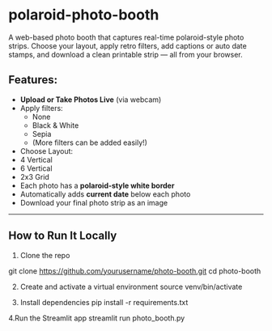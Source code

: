 # polaroid-photo-booth
A web-based photo booth that captures real-time polaroid-style photo strips. Choose your layout, apply retro filters, add captions or auto date stamps, and download a clean printable strip — all from your browser.


## Features:

- **Upload or Take Photos Live** (via webcam)
- Apply filters:  
  - None  
  - Black & White  
  - Sepia  
  - (More filters can be added easily!)
-  Choose Layout:
  - 4 Vertical
  - 6 Vertical
  - 2x3 Grid
- Each photo has a **polaroid-style white border**
-  Automatically adds **current date** below each photo
-  Download your final photo strip as an image

---

## How to Run It Locally

 1. Clone the repo

git clone https://github.com/yourusername/photo-booth.git
cd photo-booth

2. Create and activate a virtual environment
source venv/bin/activate 

3. Install dependencies
pip install -r requirements.txt

4.Run the Streamlit app
streamlit run photo_booth.py



